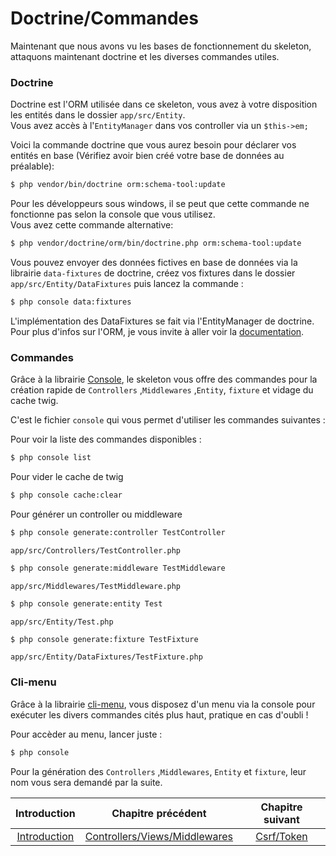 # Doctrine/Commandes
Maintenant que nous avons vu les bases de fonctionnement du skeleton, attaquons maintenant doctrine et les diverses commandes utiles.


### Doctrine
Doctrine est l'ORM utilisée dans ce skeleton, vous avez à votre disposition les entités dans le dossier `app/src/Entity`.<br>
Vous avez accès à  l'`EntityManager` dans vos controller via un `$this->em;`

Voici la commande doctrine que vous aurez besoin pour déclarer vos entités en base (Vérifiez avoir bien créé votre base de données au préalable):

``` bash
$ php vendor/bin/doctrine orm:schema-tool:update
```

Pour les développeurs sous windows, il se peut que cette commande ne fonctionne pas selon la console que vous utilisez.<br>
Vous avez cette commande alternative:

``` bash
$ php vendor/doctrine/orm/bin/doctrine.php orm:schema-tool:update
```

Vous pouvez envoyer des données fictives en base de données via la librairie `data-fixtures` de doctrine, créez vos fixtures dans le dossier `app/src/Entity/DataFixtures` puis lancez la commande :

``` bash
$ php console data:fixtures
```

L'implémentation des DataFixtures se fait via l'EntityManager de doctrine.<br>
Pour plus d'infos sur l'ORM, je vous invite à aller voir la [documentation](http://docs.doctrine-project.org/projects/doctrine-orm/en/latest/).


### Commandes

Grâce à la librairie [Console](https://github.com/symfony/console), le skeleton vous offre des commandes pour la création rapide de `Controllers` ,`Middlewares` ,`Entity`, `fixture` et vidage du cache twig.

C'est le fichier `console` qui vous permet d'utiliser les commandes suivantes :

Pour voir la liste des commandes disponibles :
``` bash
$ php console list
```

Pour vider le cache de twig
``` bash
$ php console cache:clear
```

Pour générer un controller ou middleware
``` bash
$ php console generate:controller TestController
```
`app/src/Controllers/TestController.php`

``` bash
$ php console generate:middleware TestMiddleware
```
`app/src/Middlewares/TestMiddleware.php`

``` bash
$ php console generate:entity Test
```
`app/src/Entity/Test.php`

``` bash
$ php console generate:fixture TestFixture
```
`app/src/Entity/DataFixtures/TestFixture.php`

### Cli-menu

Grâce à la librairie [cli-menu](https://github.com/php-school/cli-menu), vous disposez d'un menu via la console pour exécuter les divers commandes cités plus haut, pratique en cas d'oubli !

Pour accèder au menu, lancer juste :
``` bash
$ php console
```

Pour la génération des `Controllers` ,`Middlewares`, `Entity` et `fixture`, leur nom vous sera demandé par la suite.

| Introduction | Chapitre précédent | Chapitre suivant |
| :---------------------: | :--------------: | :--------------: |
| [Introduction](https://github.com/SimonDevelop/slim-doctrine/blob/master/docs/introduction.md) | [Controllers/Views/Middlewares](https://github.com/SimonDevelop/slim-doctrine/blob/master/docs/chapter03.md) | [Csrf/Token](https://github.com/SimonDevelop/slim-doctrine/blob/master/docs/chapter05.md) |
